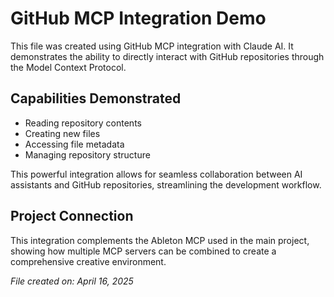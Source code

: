 # GitHub MCP Integration Demo

This file was created using GitHub MCP integration with Claude AI. It demonstrates the ability to directly interact with GitHub repositories through the Model Context Protocol.

## Capabilities Demonstrated

- Reading repository contents
- Creating new files
- Accessing file metadata
- Managing repository structure

This powerful integration allows for seamless collaboration between AI assistants and GitHub repositories, streamlining the development workflow.

## Project Connection

This integration complements the Ableton MCP used in the main project, showing how multiple MCP servers can be combined to create a comprehensive creative environment.

*File created on: April 16, 2025*
